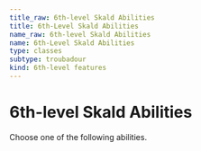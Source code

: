 ```yaml
---
title_raw: 6th-level Skald Abilities
title: 6th-Level Skald Abilities
name_raw: 6th-level Skald Abilities
name: 6th-Level Skald Abilities
type: classes
subtype: troubadour
kind: 6th-level features
---
```


# 6th-level Skald Abilities

Choose one of the following abilities.
